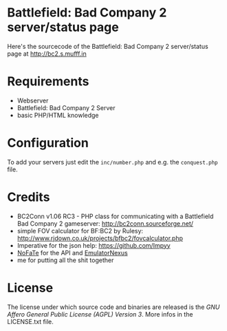 Battlefield: Bad Company 2 server/status page
=============================================

Here's the sourcecode of the Battlefield: Bad Company 2 server/status page at http://bc2.s.mufff.in


Requirements
============

- Webserver
- Battlefield: Bad Company 2 Server
- basic PHP/HTML knowledge


Configuration
=============

To add your servers just edit the <code>inc/number.php</code> and e.g. the <code>conquest.php</code> file.


Credits
=======

- BC2Conn v1.06 RC3 - PHP class for communicating with a Battlefield Bad Company 2 gameserver: http://bc2conn.sourceforge.net/
- simple FOV calculator for BF:BC2 by Rulesy: http://www.rjdown.co.uk/projects/bfbc2/fovcalculator.php
- Imperative for the json help: https://github.com/Impyy
- [NoFaTe](https://github.com/OrfeasZ) for the API and [EmulatorNexus](http://portal.emulatornexus.com/)
- me for putting all the shit together


License
=======

The license under which source code and binaries are released is the _GNU Affero General Public License (AGPL) Version 3_.
More infos in the LICENSE.txt file.